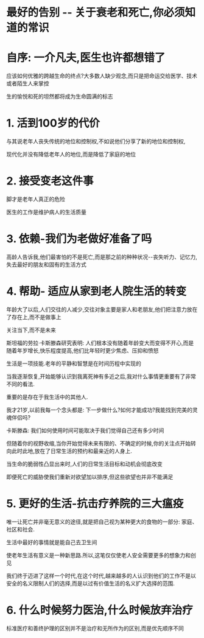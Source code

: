 # 最好的告别 -- 关于衰老和死亡,你必须知道的常识

# 自序: 一介凡夫,医生也许都想错了

应该如何优雅的跨越生命的终点?大多数人缺少观念,而只是把命运交给医学、技术或者陌生人来掌控

生的愉悦和死的坦然都将成为生命圆满的标志

# 1. 活到100岁的代价

与其说老年人丧失传统的地位和控制权,不如说他们分享了新的地位和控制权,

现代化并没有降低老年人的地位,而是降低了家庭的地位

# 2. 接受变老这件事

脚才是老年人真正的危险

医生的工作是维护病人的生活质量

# 3. 依赖-我们为老做好准备了吗

高龄人告诉我,他们最害怕的不是死亡,而是那之前的种种状况--丧失听力、记忆力,失去最好的朋友和固有的生活方式

# 4. 帮助- 适应从家到老人院生活的转变

年龄大了以后,人们交往的人减少,交往对象主要是家人和老朋友,他们把注意力放在了存在上,而不是做事上

关注当下,而不是未来

斯坦福的劳拉·卡斯滕森研究表明: 人们根本没有随着年龄变大而变得不开心,而是随着年岁增长,快乐程度提高,他们比年轻时更少焦虑、压抑和愤怒

生活是一项技能.老年的平静和智慧是在时间历程中实现的

当我逐渐恢复,开始能够认识到我离死神有多近之后,我对什么事情更重要有了非常不同的看法.

重要的是存在于我生活中的其他人.

我才21岁,以前我每一个念头都是: 下一步做什么?如何才能成功?我能找到完美的灵魂伴侣吗?

卡斯滕森: 我们如何使用时间可能取决于我们觉得自己还有多少时间

但随着你的视野收缩,当你开始觉得未来有限的、不确定的时候,你的关注点开始转向此时此地,放在了日常生活的预约和最亲近的人身上.

当生命的脆弱性凸显出来时,人们的日常生活目标和动机会彻底改变

即便死亡的威胁使我们重新对欲望加以排序,但这些欲望也并非不能满足

# 5. 更好的生活-抗击疗养院的三大瘟疫

唯一让死亡并非毫无意义的途径,就是把自己视为某种更大的食物的一部分: 家庭、社区和社会.

生活中最好的事情就是能自己去卫生间

使老年生活有意义是一种新思路.所以,这笔仅仅使老人安全需要更多的想象力和创见

我们终于迈进了这样一个时代,在这个时代,越来越多的人认识到他们的工作不是以安全的名义限制人们的选择,而是以过有价值生活的名义扩大选择的范围.

# 6. 什么时候努力医治,什么时候放弃治疗

标准医疗和善终护理的区别并不是治疗和无所作为的区别,而是优先顺序不同


